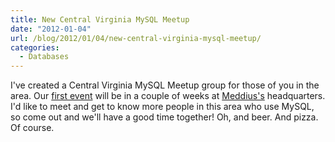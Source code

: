 ```yaml
---
title: New Central Virginia MySQL Meetup
date: "2012-01-04"
url: /blog/2012/01/04/new-central-virginia-mysql-meetup/
categories:
  - Databases
---
```

I've created a Central Virginia MySQL Meetup group for those of you in the area. Our [first event](http://www.meetup.com/Central-Virginia-MySQL-Meetup/events/46623002/) will be in a couple of weeks at [Meddius's](http://www.meddius.com/) headquarters. I'd like to meet and get to know more people in this area who use MySQL, so come out and we'll have a good time together! Oh, and beer. And pizza. Of course.


